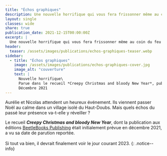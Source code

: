 ```yaml
---
title: "Échos graphiques"
description: Une nouvelle horrifique qui vous fera frissonner même au coin du feu ! Parue en décembre 2021 dans le recueil Creepy Christmas and bloody New Year, aux éditions BeetleBooks Publishing
layout: single
classes: wide
share: true
publication_date: 2021-12-15T00:00:00Z
excerpt: |
  Une nouvelle horrifique qui vous fera frissonner même au coin du feu !
header:
  teaser: /assets/images/publications/echos-graphiques-teaser.webp
sidebar:
  - title: "Échos graphiques"
    image: /assets/images/publications/echos-graphiques-cover.jpg
    image_alt: "couverture"
    text: |
      Nouvelle horrifique\
      Parue dans le recueil *Creepy Christmas and bloody New Year*, publié aux éditions BeetleBooks Publishing\
      Décembre 2021
---
```


Aurélie et Nicolas attendent un heureux événement. Ils viennent passer Noël au calme dans un village isolé du Haut-Doubs. Mais quels échos du passé leur présence va-t-elle y réveiller ?

Le recueil ***Creepy Christmas and bloody New Year***, dont la publication aux éditions <a href="https://www.instagram.com/beetlebooks_publishing/" target="_blank">BeetleBooks Publishing</a> était initialement prévue en décembre 2021, a vu sa date de parution reportée.<br><br>
Si tout va bien, il devrait finalement voir le jour courant 2023.
{: .notice--info}